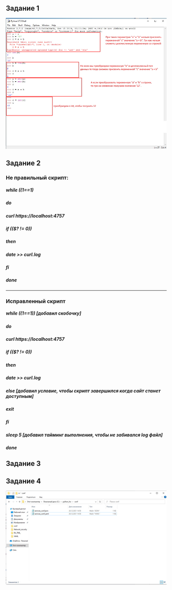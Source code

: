 ## **Задание 1**

![Screenshot](1__.jpg)

## **Задание 2**

### **Не правильный скрипт:**
##### while ((1==1)
##### do
##### curl https://localhost:4757
##### if (($? != 0))
##### then
##### date >> curl.log
##### fi
##### done
***
### **Исправленный скрипт**
##### while ((1==1)) *[добавил скобочку]*
##### do
##### curl https://localhost:4757
##### if (($? != 0))
##### then
##### date >> curl.log
##### else *[добавил условие, чтобы скрипт завершился когда сайт станет доступным]*
##### exit
##### fi
##### sleep 5 *[добавил тайминг выполнения, чтобы не забивался log файл]*
##### done

## **Задание 3** 

## **Задание 4**

![Screenshot](2.jpg)
